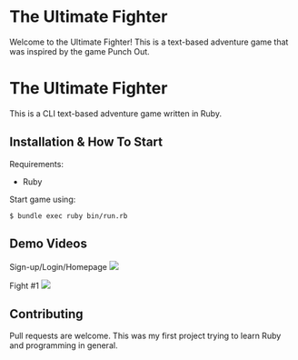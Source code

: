 The Ultimate Fighter
========================

Welcome to the Ultimate Fighter! This is a text-based adventure game that was inspired by the game Punch Out. 





The Ultimate Fighter
=============

This is a CLI text-based adventure game written in Ruby.



Installation & How To Start
---------------

Requirements:
* Ruby

Start game using:

    $ bundle exec ruby bin/run.rb



Demo Videos
---------------

Sign-up/Login/Homepage
![](ultimate_fighter_example_pt1.gif)



Fight #1
![](ultimate_fighter_example_pt2.gif)




Contributing
---------------
Pull requests are welcome. This was my first project trying to learn Ruby and programming in general. 


